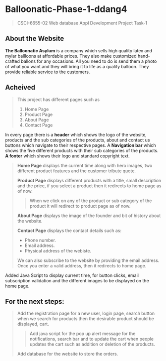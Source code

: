 # Balloonatic-Phase-1-ddang4

> CSCI-6655-02 Web database Appl Development Project Task-1

## About the Website
**The Balloonatic Asylum** is a company which sells high quality latex and mylar ballloons at affordable prices. They also make customized hand-crafted ballons for any occasions. All you need to do is send them a photo of what you want and they will bring it to life as a quality balloon. They provide reliable service to the customers. 

## Acheived 
> This project has different pages such as
> 1. Home Page
> 2. Product Page
> 3. About Page
> 4. Contact Page 

In every page there is a **header** which shows the logo of the website, products and the sub categories of the products, about and contact us buttons which navigate to their respective pages. A **Navigation bar** which shows  the five different products with their sub categories of the products. **A footer** which shows their logo and standard copyright text.

> **Home Page** displays the current time along with hero images, two different product features and the customer tribute quote.
>
> **Product Page** displays different products with a title, small description and the price, if you select a product then it redirects to home page as of now. 
>
>> When we click on any of the product or sub category of the product it will redirect to product page as of now.
>
> **About Page** displays the image of the founder and bit of history about the website.
>
> **Contact Page** displays the contact details such as:
>
> - Phone number.
> - Email address.
> - Physical address of the webiste. 
>
> We can also subscribe to the website by providing the email address. Once you enter a valid address, then it redirects to home page.

Added Java Script to display current time, for button clicks, email subscription validation and the different images to be displayed on the home page.

## For the next steps:
> Add the registration page for a new user, login page, search button when we search for products then the desirable product should be displayed, cart. 
>
>> Add java script for the pop up alert message for the notifications, search bar and to update the cart when people updates the cart such as addition or deletion of the products.
>
> Add database for the website to store the orders.




